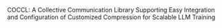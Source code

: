 COCCL: A Collective Communication Library Supporting Easy Integration and Configuration of Customized Compression for Scalable LLM Training
